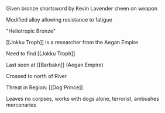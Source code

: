 Given bronze shortsword by Kevin
Lavender sheen on weapon

Modified alloy allowing resistance to fatigue

"Heliotropic Bronze"

[[Jokku Troph]] is a researcher from the Aegan Empire

Need to find [[Jokku Troph]]

Last seen at [[Barbakn]] (Aegan Empire)

Crossed to north of River

Threat in Region: 
	[[Dog Prince]]

Leaves no corpses,
 works with dogs alone, terrorist, ambushes mercenaries

